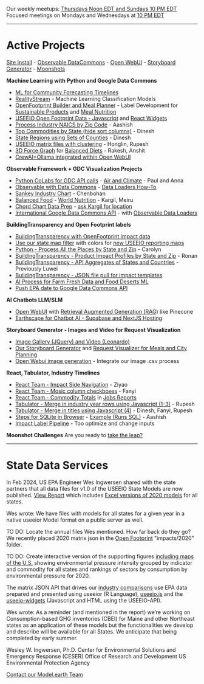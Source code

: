 Our weekly meetups: [Thursdays Noon EDT and Sundays 10 PM EDT](/io/coders/)
Focused meetings on Mondays and Wednesdays at [10 PM EDT](/io/coders)

<hr style="margin-bottom:20px">

# Active Projects

[Site Install](../localsite/start/steps/) - [Observable DataCommons](/data-commons/dist/) - [Open WebUI](src/) - [Storyboard Generator](/data-pipeline/research) - [Moonshots](/community/projects/)

<!--
CSV Files to use for Timelines, Observable, and AI Training at: [industries/naics/US/counties](https://github.com/ModelEarth/community-data/tree/master/industries/naics/US/counties)  
Pre-processed data for county industry levels, based on employment, establishments and payroll.-->

**Machine Learning with Python and Google Data Commons**

- [ML for Community Forecasting Timelines](../data-pipeline/timelines/)
- [RealityStream](/RealityStream/) - Machine Learning Classification Models
- [OpenFootprint Builder and Meal Planner](/OpenFootprint) - Label Development for [Sustainable Products](/io/template) and [Meal Nutrition](/data-commons/docs/food/)
- [USEEIO Open Footprint Data - Javascript](/useeio.js/footprint) and [React Widgets](/io/charts)
- [Process Industry NAICS by Zip Code](/data-pipeline/industries/naics) - Aashish
- [Top Commodities by State (hide sort columns)](/data-pipeline/research/economy) - Dinesh
- [State Regions using Sets of Counties](/community-data/us/edd/) - Dinesh
- [USEEIO matrix files with clustering](/machine-learning/python/cluster/) - Honglin, Rupesh
- [3D Force Graph](https://github.com/vasturiano/3d-force-graph) for [Balanced Diets](/balance/) - Rakesh, Anshit
- [CrewAI+Ollama integrated within Open WebUI](https://lightning.ai/lightning-ai/studios/ai-agents-powered-by-crewai)

**Observable Framework + GDC Visualization Projects**

- [Python CoLabs for GDC API calls](/data-commons/docs/) - [Air and Climate](/data-commons/dist/air) - Paul and Anna
- [Observable with Data Commons](/data-commons/) - [Data Loaders How-To](/data-commons/dist/air/)
- [Sankey Industry Chart](/io/charts/sankey/) - Chenbohan
- [Balanced Food](/balance/) - [World Nutrition](/data-commons/dist/food) - Kargil, Meiru
- [Chord Chart Data Prep](/io/charts/chord/) - [ask Kargil for location](https://github.com/modelearth/Observables-DataLoader/tree/master/docs)
- [International Google Data Commons API](/data-pipeline/international/) - with [Observable Data Loaders](https://observablehq.com/framework/loaders)


**BuildingTransparency and Open Footprint labels**

- [BuildingTransparency with OpenFootprint impact data](/OpenFootprint)
- [Use our state map filter](#geoview=country) with colors for [new USEEIO reporting maps](https://figshare.com/collections/USEEIO_State_Models_v1_0_-_Supporting_Figures/7041473)
- [Python - Process All the Places by State and Zip](/places) - Carolyn
- [BuildingTransparency - Product Impact Profiles by State and Zip](/io/template/feed/) - Ronan
- [BuildingTransparency - API Aggregates of States and Countries](/io/template/product/) - Previously Luwei
- [BuildingTransparency - JSON file pull for impact templates](/io/template/product/)
- [AI Process for Farm Fresh Data and Food Deserts ML](/community-data/process/python/farmfresh/)
- [Push EPA date to Google Data Commons API](https://docs.datacommons.org/api/)


**AI Chatbots LLM/SLM**

<!-- Docker path: https://chat.openai.com/share/61b0997f-ea9b-49f7-9bcb-12fa0519a2d1 -->
- [Open WebUI](src) with [Retrieval Augmented Generation (RAG)](https://docs.openwebui.com/tutorial/rag/) like Pinecone<!-- Mentioned, and Matthew Berman rattles of a list of true Agents: https://youtu.be/_AOA6M9Ta2I?si=Bh8SMhyD3GmuCLks&t=378-->
- [Earthscape for Chatbot AI - Supabase and NextJS Hosting](/earthscape/app/)
<!--
- [ChatAll - Share simultaneous AI Chats with Chatbot UI](https://github.com/sunner/ChatALL)
-->

**Storyboard Generator - Images and Video for Request Visualization**
- [Image Gallery (JQuery) and Video (Leonardo)](/data-pipeline/research/stream)
- [Our Storyboard Generator](/data-pipeline/research/) and [Request Visualizer for Meals and City Planning](/requests/)
- [Open Webui image generation](https://docs.openwebui.com/tutorial/images/) - Integrate our image .csv process
<!-- [Kishor's Repo](https://github.com/mannurkishorreddy/streamlit-replicate-img-app)-->
<!--- [Image Gallery (React)](/react-gallery/view/) - Anthony -->

**React, Tabulator, Industry Timelines**
- [React Team - Impact Side Navigation](/io/charts/inflow-outflow/#set=prosperity&indicators=VADD,JOBS) - Ziyao
- [React Team - Mosic column checkboxes](/io/charts) - Fanyi
- [React Team - Commodity Totals](/localsite/info/data/totals/) in [Jobs Reports](/localsite/info/#indicators=JOBS)
- [Tabulator - Merge in industry year rows using Javascript (1-3)](/data-pipeline/timelines/tabulator/) - Rupesh<!--Vadlamudi-->
- [Tabulator - Merge in titles using Javascript (4)](/data-pipeline/timelines/tabulator/) - Dinesh, Fanyi, Rupesh
- [Steps for SQLite in Browser](/data-pipeline/timelines/sqlite/phiresky/) - [Example (Runs SQL)](https://phiresky.github.io/blog/2021/hosting-sqlite-databases-on-github-pages/) - Aashish
- [Impact Label Pipeline](/apps/impact) - Too optimize and change inputs

**Moonshot Challenges**
Are you ready to [take the leap?](/community/projects/)


<hr style="margin-bottom: 20px;">

<h1>State Data Services</h1>

In Feb 2024, US EPA Engineer Wes Ingwersen shared with the state partners that all data files for v1.0 of the USEEIO State Models are now published. [View Report](https://cfpub.epa.gov/si/si_public_record_Report.cfm?dirEntryId=360453&Lab=CESER) which includes [Excel versions of 2020 models](http://doi.org/10.23719/1530076) for all states.

Wes wrote: We have files with models for all states for a given year in a native useeior Model format on a public server as well.

TO DO: Locate the annual files Wes mentioned. How far back do they go? We recently placed 2020 matrix json in the [Open Footprint](/OpenFootprint/) "impacts/2020" folder.

TO DO: Create interactive version of the supporting figures [including maps of the U.S.](https://doi.org/10.6084/m9.figshare.c.7041473) showing environmental pressure intensity grouped by indicator and commodity for all states and rankings of sectors by consumption by environmental pressure for 2020.

The matrix JSON API that drives our [industry comparisons](../localsite/info/) use EPA data prepared and presented using useeior (R Language),  [useeio.js](/useeio.js/footprint) and the [useeio-widgets](../io/charts/) (Javascript and HTML using the USEEIO-API).

Wes wrote: As a reminder (and mentioned in the report) we’re working on Consumption-based GHG inventories (CBEI) for Maine and other Northeast states as an application of these models but the functionalities we develop and describe will be available for all States. We anticipate that being completed by early summer. 

Wesley W. Ingwersen, Ph.D.
Center for Environmental Solutions and Emergency Response (CESER)
Office of Research and Development
US Environmental Protection Agency

[Contact our Model.earth Team](../io/team/)
